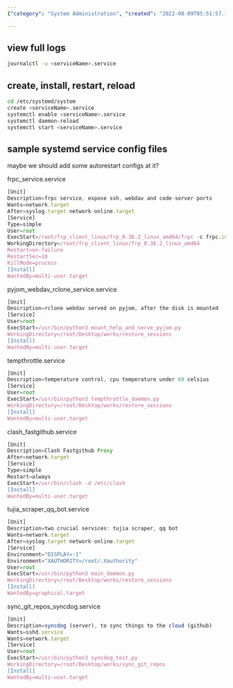 ```yaml
---
{"category": "System Administration", "created": "2022-08-09T05:51:57.121Z", "date": "2022-08-09 05:51:57", "description": "This article provides instructions for managing systemd services and viewing logs on Linux. It includes sample configuration files for various applications such as frpc, pyjom_webdav_rclone, clash_fastgithub, tujia_scraper_qq_bot, tempthrottle, and sync_git_repos_syncdog.", "modified": "2022-08-18T07:38:56.055Z", "tags": ["linux", "service", "system manage", "systemd"], "title": "systemd on linux, maintainence details"}

---
```


## view full logs

```bash
journalctl -u <serviceName>.service

```

## create, install, restart, reload

```bash
cd /etc/systemd/system
create <serviceName>.service
systemctl enable <serviceName>.service
systemctl daemon-reload
systemctl start <serviceName>.service

```

## sample systemd service config files

maybe we should add some autorestart configs at it?

frpc_service.service

```js
[Unit]
Description=frpc service, expose ssh, webdav and code-server ports
Wants=network.target
After=syslog.target network-online.target
[Service]
Type=simple
User=root
ExecStart=/root/frp_client_linux/frp_0.36.2_linux_amd64/frpc -c frpc.ini
WorkingDirectory=/root/frp_client_linux/frp_0.36.2_linux_amd64
Restart=on-failure
RestartSec=10
KillMode=process
[Install]
WantedBy=multi-user.target

```

pyjom_webdav_rclone_service.service

```js
[Unit]
Description=rclone webdav served on pyjom, after the disk is mounted
[Service]
User=root
ExecStart=/usr/bin/python3 mount_help_and_serve_pyjom.py
WorkingDirectory=/root/Desktop/works/restore_sessions
[Install]
WantedBy=multi-user.target

```

tempthrottle.service

```js
[Unit]
Description=temperature control, cpu temperature under 60 celsius
[Service]
User=root
ExecStart=/usr/bin/python3 tempthrottle_daemon.py
WorkingDirectory=/root/Desktop/works/restore_sessions
[Install]
WantedBy=multi-user.target

```

clash_fastgithub.service

```js
[Unit]
Description=Clash Fastgithub Proxy
After=network.target
[Service]
Type=simple
Restart=always
ExecStart=/usr/bin/clash -d /etc/clash
[Install]
WantedBy=multi-user.target

```

tujia_scraper_qq_bot.service

```js
[Unit]
Description=two crucial services: tujia scraper, qq bot
Wants=network.target
After=syslog.target network-online.target
[Service]
Environment="DISPLAY=:1"
Environment="XAUTHORITY=/root/.Xauthority"
User=root
ExecStart=/usr/bin/python3 main_daemon.py
WorkingDirectory=/root/Desktop/works/restore_sessions
[Install]
WantedBy=graphical.target

```

sync_git_repos_syncdog.service

```js
[Unit]
Description=syncdog (server), to sync things to the cloud (github)
Wants=sshd.service
Wants=network.target
[Service]
User=root
ExecStart=/usr/bin/python3 syncdog_test.py
WorkingDirectory=/root/Desktop/works/sync_git_repos
[Install]
WantedBy=multi-user.target

```

